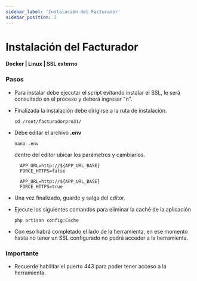 ```yaml
---
sidebar_label: 'Instalación del Facturador'
sidebar_position: 3
---
```


# Instalación del Facturador

#### Docker | Linux | SSL externo 

### Pasos 

- Para instalar debe ejecutar el script evitando instalar el SSL, le será consultado en el proceso y deberá ingresar "n".
  
- Finalizada la instalación debe dirigirse a la ruta de instalación.
  
  `cd /root/facturadorpro31/`

- Debe editar el archivo **.env**
  
  `nano .env`

  dentro del editor ubicar los parámetros y cambiarlos.
  ```caution title="Antes:"
    APP_URL=http://${APP_URL_BASE}
    FORCE_HTTPS=false
  ```
  ```caution title="Después:"
    APP_URL=http://${APP_URL_BASE}
    FORCE_HTTPS=true
  ```

- Una vez finalizado, guarde y salga del editor.
- Ejecute los siguientes comandos para eliminar la caché de la aplicación
  ```
  php artisan config:Cache
  ```
- Con eso habrá completado el lado de la herramienta, en ese momento hasta no tener un SSL configurado no podrá acceder a la herramienta.


### Importante 
- Recuerde habilitar el puerto 443 para poder tener acceso a la herramienta.
